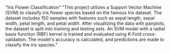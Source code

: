 "Iris Flower Classification" 
"This project utilizes a Support Vector Machine (SVM) to classify iris flower species based on the famous Iris dataset. The dataset includes 150 samples with features such as sepal length, sepal width, petal length, and petal width. After visualizing the data with pairplots, the dataset is split into training and testing sets. An SVM model with a radial basis function (RBF) kernel is trained and evaluated using K-Fold cross-validation. The model's accuracy is calculated, and predictions are made to classify the iris species."
